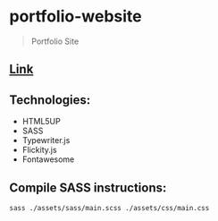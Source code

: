 # portfolio-website

> Portfolio Site

## [Link](https://adnjoo.github.io/portfolio-website)

## Technologies: 

* HTML5UP
* SASS
* Typewriter.js 
* Flickity.js
* Fontawesome

## Compile SASS instructions:

```
sass ./assets/sass/main.scss ./assets/css/main.css
```